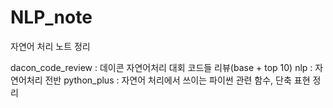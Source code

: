 # NLP_note

자연어 처리 노트 정리

dacon_code_review : 데이콘 자연어처리 대회 코드들 리뷰(base + top 10)
nlp : 자연어처리 전반
python_plus : 자연어 처리에서 쓰이는 파이썬 관련 함수, 단축 표현 정리
